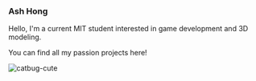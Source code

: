 ### Ash Hong
Hello, I'm a current MIT student interested in game development and 3D modeling.

You can find all my passion projects here!

![catbug-cute](https://github.com/ashketchmmm/ashketchmmm/assets/89163825/b2daf451-9d7c-42e3-bf6f-afae36d2429d)

<!--
**ashketchmmm/ashketchmmm** is a ✨ _special_ ✨ repository because its `README.md` (this file) appears on your GitHub profile.

Here are some ideas to get you started:

- 🔭 I’m currently working on ...
- 🌱 I’m currently learning ...
- 👯 I’m looking to collaborate on ...
- 🤔 I’m looking for help with ...
- 💬 Ask me about ...
- 📫 How to reach me: ...!

- 😄 Pronouns: ...
- ⚡ Fun fact: ...
-->
